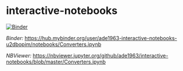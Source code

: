 # interactive-notebooks
[![Binder](https://mybinder.org/badge.svg)](https://mybinder.org/v2/gh/ade1963/interactive-notebooks/master?urlpath=apps%2FConverters.ipynb)

*Binder:*
https://hub.mybinder.org/user/ade1963-interactive-notebooks-u2dbopim/notebooks/Converters.ipynb

*NBViewer:*
https://nbviewer.jupyter.org/github/ade1963/interactive-notebooks/blob/master/Converters.ipynb
